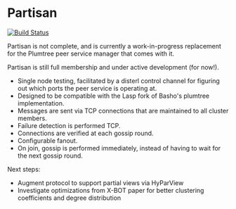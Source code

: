 Partisan
=======================================================

[![Build Status](https://travis-ci.org/lasp-lang/partisan.svg?branch=master)](https://travis-ci.org/lasp-lang/partisan)

Partisan is not complete, and is currently a work-in-progress replacement
for the Plumtree peer service manager that comes with it.

Partisan is still full membership and under active development (for now!).

* Single node testing, facilitated by a disterl control channel for figuring out which ports the peer service is operating at.
* Designed to be compatible with the Lasp fork of Basho's plumtree implementation.
* Messages are sent via TCP connections that are maintained to all cluster members.
* Failure detection is performed TCP.
* Connections are verified at each gossip round.
* Configurable fanout.
* On join, gossip is performed immediately, instead of having to wait for the next gossip round.

Next steps:

* Augment protocol to support partial views via HyParView
* Investigate optimizations from X-BOT paper for better clustering coefficients and degree distribution
